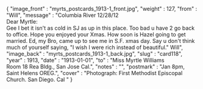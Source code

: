 {
  "image_front" : "myrts_postcards_1913-1_front.jpg",
  "weight" : 127,
  "from" : "Will",
  "message" : "Columbia River 12/28/12<br>Dear Myrtle:<br>Gee I bet it isn't as cold in SJ as up in this place. Too bad u have 2 go back to office. Hope you enjoyed your Xmas. How soon is Hazel going to get married. Ed, my Bro, came up to see me in S.F. xmas day. Say u don't think much of yourself saying, \"I wish I were rich instead of beautiful.\" Will",
  "image_back" : "myrts_postcards_1913-1_back.jpg",
  "slug" : "card118",
  "year" : 1913,
  "date" : "1913-01-01",
  "to" : "Miss Myrtle Williams<br> Room 18 Rea Bldg., San Jose Cal.",
  "notes" : "",
  "postmark" : "Jan 8pm, Saint Helens OREG.",
  "cover" : "Photograph: First Methodist Episcopal Church. San Diego. Cal "
}
